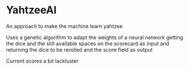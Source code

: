 # YahtzeeAI
An approach to make the machine learn yahtzee

Uses a genetic algorithm to adapt the weights of a neural network getting the dice and the still available spaces on the scorecard as input and returning the dice to be rerolled and the score field as output

Current scores a bit lackluster
